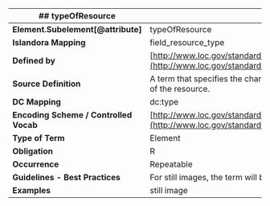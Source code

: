 | ## **typeOfResource**                  |                                                                                                                                    |
| -------------------------------------- | ---------------------------------------------------------------------------------------------------------------------------------- |
| **Element.Subelement[@attribute]**     | typeOfResource                                                                                                                     |
| **Islandora Mapping  <br>**            | field_resource_type                                                                                                                |
| **Defined by**                         | [http://www.loc.gov/standards/mods/userguide/typeofresource.html](http://www.loc.gov/standards/mods/userguide/typeofresource.html) |
| **Source Definition**                  | A term that specifies the characteristics and general type of content of the resource.                                             |
| **DC Mapping**                         | dc:type                                                                                                                            |
| **Encoding Scheme / Controlled Vocab** | [http://www.loc.gov/standards/mods/userguide/typeofresource.html](http://www.loc.gov/standards/mods/userguide/typeofresource.html) |
| **Type of Term**                       | Element                                                                                                                            |
| **Obligation**                         | R                                                                                                                                  |
| **Occurrence**                         | Repeatable                                                                                                                         |
| **Guidelines - Best Practices**        | For still images, the term will be: still image                                                                                    |
| **Examples**                           | still image                                                                                                                        |